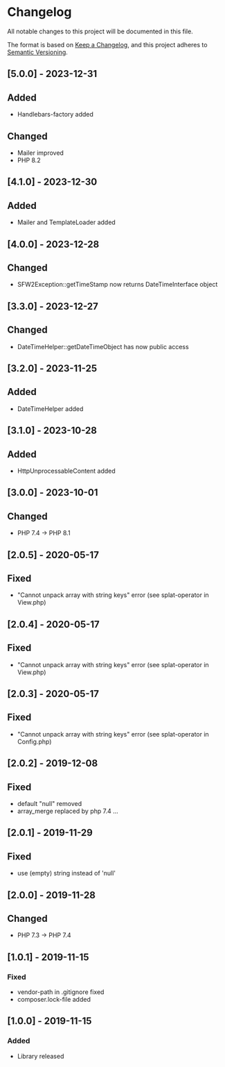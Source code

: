 # Changelog
All notable changes to this project will be documented in this file.

The format is based on [Keep a Changelog](https://keepachangelog.com/en/1.0.0/),
and this project adheres to [Semantic Versioning](https://semver.org/spec/v2.0.0.html).

## [5.0.0] - 2023-12-31
## Added
- Handlebars-factory added

## Changed
- Mailer improved
- PHP 8.2

## [4.1.0] - 2023-12-30
## Added
- Mailer and TemplateLoader added

## [4.0.0] - 2023-12-28
## Changed 
- SFW2Exception::getTimeStamp now returns DateTimeInterface object

## [3.3.0] - 2023-12-27
## Changed
- DateTimeHelper::getDateTimeObject has now public access

## [3.2.0] - 2023-11-25
## Added
- DateTimeHelper added

## [3.1.0] - 2023-10-28
## Added
- HttpUnprocessableContent added

## [3.0.0] - 2023-10-01
## Changed
- PHP 7.4 -> PHP 8.1

## [2.0.5] - 2020-05-17
## Fixed
- "Cannot unpack array with string keys" error (see splat-operator in View.php)

## [2.0.4] - 2020-05-17
## Fixed
- "Cannot unpack array with string keys" error (see splat-operator in View.php)

## [2.0.3] - 2020-05-17
## Fixed
- "Cannot unpack array with string keys" error (see splat-operator in Config.php)

## [2.0.2] - 2019-12-08
## Fixed
- default "null" removed
- array_merge replaced by php 7.4 ...

## [2.0.1] - 2019-11-29
## Fixed
- use (empty) string instead of 'null'

## [2.0.0] - 2019-11-28
## Changed
- PHP 7.3 -> PHP 7.4

## [1.0.1] - 2019-11-15
### Fixed
- vendor-path in .gitignore fixed
- composer.lock-file added

## [1.0.0] - 2019-11-15
### Added
- Library released
